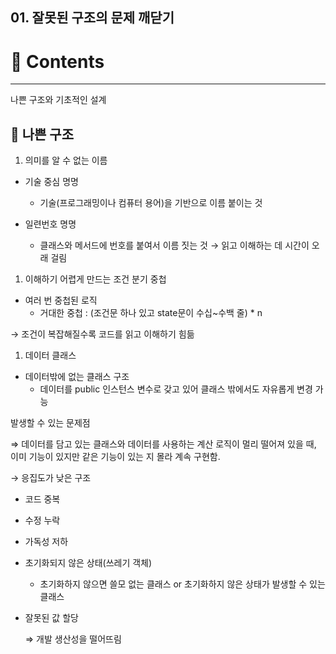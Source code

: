 ## 01. 잘못된 구조의 문제 깨닫기
# 📌 Contents

---

나쁜 구조와 기초적인 설계

## 📌 나쁜 구조

1. 의미를 알 수 없는 이름
- 기술 중심 명명
    - 기술(프로그래밍이나 컴퓨터 용어)을 기반으로 이름 붙이는 것

- 일련번호 명명
    - 클래스와 메서드에 번호를 붙여서 이름 짓는 것 → 읽고 이해하는 데 시간이 오래 걸림
1. 이해하기 어렵게 만드는 조건 분기 중첩
- 여러 번 중첩된 로직
    - 거대한 중첩 : (조건문 하나 있고 state문이 수십~수백 줄) * n

→ 조건이 복잡해질수록 코드를 읽고 이해하기 힘듦

1. 데이터 클래스
- 데이터밖에 없는 클래스 구조
    - 데이터를 public 인스턴스 변수로 갖고 있어 클래스 밖에서도 자유롭게 변경 가능

발생할 수 있는 문제점

⇒ 데이터를 담고 있는 클래스와 데이터를 사용하는 계산 로직이 멀리 떨어져 있을 때, 이미 기능이 있지만 같은 기능이 있는 지 몰라 계속 구현함. 

→ 응집도가 낮은 구조

- 코드 중복
- 수정 누락
- 가독성 저하
- 초기화되지 않은 상태(쓰레기 객체)
    - 초기화하지 않으면 쓸모 없는 클래스 or 초기화하지 않은 상태가 발생할 수 있는 클래스
- 잘못된 값 할당
    
    ⇒ 개발 생산성을 떨어뜨림
